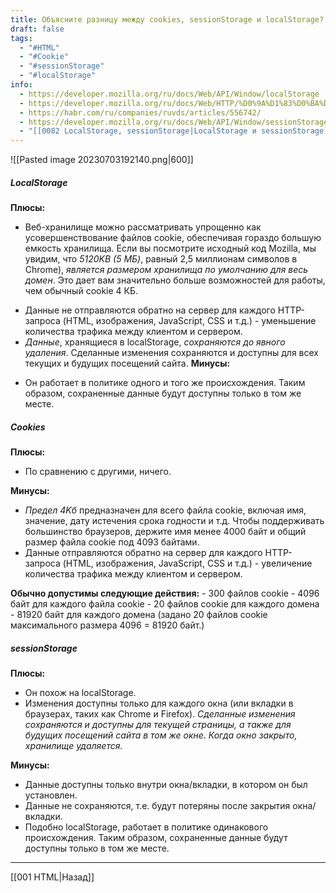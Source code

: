 ```yaml
---
title: Объясните разницу между cookies, sessionStorage и localStorage?
draft: false
tags:
  - "#HTML"
  - "#Cookie"
  - "#sessionStorage"
  - "#localStorage"
info:
  - https://developer.mozilla.org/ru/docs/Web/API/Window/localStorage
  - https://developer.mozilla.org/ru/docs/Web/HTTP/%D0%9A%D1%83%D0%BA%D0%B8
  - https://habr.com/ru/companies/ruvds/articles/556742/
  - https://developer.mozilla.org/ru/docs/Web/API/Window/sessionStorage
  - "[[0082 LocalStorage, sessionStorage|LocalStorage и sessionStorage]]"
---
```

![[Pasted image 20230703192140.png|600]]

##### **LocalStorage**

**Плюсы:**

- Веб-хранилище можно рассматривать упрощенно как усовершенствование файлов cookie, обеспечивая гораздо большую емкость хранилища. Если вы посмотрите исходный код Mozilla, мы увидим, что _5120KB (5 МБ)_, равный 2,5 миллионам символов в Chrome), _является размером хранилища по умолчанию для весь домен_. Это дает вам значительно больше возможностей для работы, чем обычный cookie 4 КБ.

* Данные не отправляются обратно на сервер для каждого HTTP-запроса (HTML, изображения, JavaScript, CSS и т.д.) - уменьшение количества трафика между клиентом и сервером.
* _Данные_, хранящиеся в localStorage, _сохраняются до явного удаления_. Сделанные изменения сохраняются и доступны для всех текущих и будущих посещений сайта.
  **Минусы:**

- Он работает в политике одного и того же происхождения. Таким образом, сохраненные данные будут доступны только в том же месте.

##### **Cookies**

**Плюсы:**

- По сравнению с другими, ничего.

**Минусы:**

- _Предел 4Kб_ предназначен для всего файла cookie, включая имя, значение, дату истечения срока годности и т.д. Чтобы поддерживать большинство браузеров, держите имя менее 4000 байт и общий размер файла cookie под 4093 байтами.
- Данные отправляются обратно на сервер для каждого HTTP-запроса (HTML, изображения, JavaScript, CSS и т.д.) - увеличение количества трафика между клиентом и сервером.

**Обычно допустимы следующие действия:** - 300 файлов cookie - 4096 байт для каждого файла cookie - 20 файлов cookie для каждого домена - 81920 байт для каждого домена (задано 20 файлов cookie максимального размера 4096 = 81920 байт.)

##### **sessionStorage**

**Плюсы:**

- Он похож на localStorage.
- Изменения доступны только для каждого окна (или вкладки в браузерах, таких как Chrome и Firefox). _Сделанные изменения сохраняются и доступны для текущей страницы, а также для будущих посещений сайта в том же окне_. _Когда окно закрыто, хранилище удаляется._

**Минусы:**

- Данные доступны только внутри окна/вкладки, в котором он был установлен.
- Данные не сохраняются, т.е. будут потеряны после закрытия окна/вкладки.
- Подобно localStorage, работает в политике одинакового происхождения. Таким образом, сохраненные данные будут доступны только в том же месте.

---

[[001 HTML|Назад]]